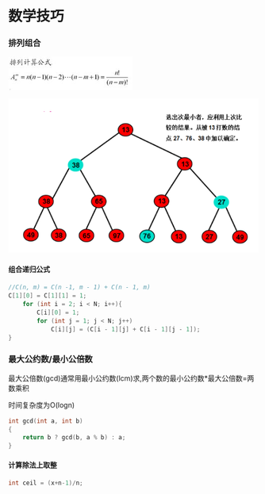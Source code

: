 # 数学技巧

### 排列组合

![](../.gitbook/assets/image%20%285%29.png)

![](../.gitbook/assets/image%20%289%29.png)

#### 组合递归公式

```cpp
//C(n, m) = C(n -1, m - 1) + C(n - 1, m)
C[1][0] = C[1][1] = 1;
	for (int i = 2; i < N; i++){
		C[i][0] = 1;
		for (int j = 1; j < N; j++)
			C[i][j] = (C[i - 1][j] + C[i - 1][j - 1]);
}
```



### 最大公约数/最小公倍数

最大公倍数\(gcd\)通常用最小公约数\(lcm\)求,两个数的最小公约数\*最大公倍数=两数乘积

时间复杂度为O\(logn\)

```cpp
int gcd(int a, int b)
{
    return b ? gcd(b, a % b) : a;
}

```

#### 计算除法上取整

```cpp
int ceil = (x+n-1)/n;
```



